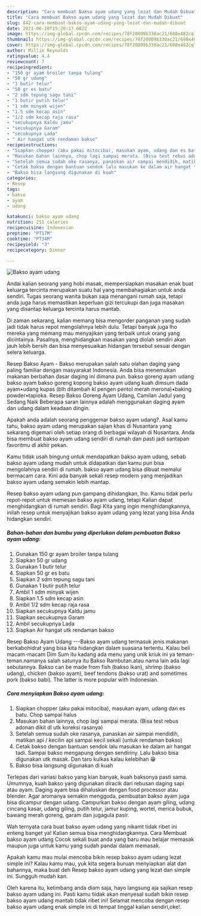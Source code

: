 ```yaml
---
description: "Cara membuat Bakso ayam udang yang lezat dan Mudah Dibuat"
title: "Cara membuat Bakso ayam udang yang lezat dan Mudah Dibuat"
slug: 842-cara-membuat-bakso-ayam-udang-yang-lezat-dan-mudah-dibuat
date: 2021-06-20T15:20:17.682Z
image: https://img-global.cpcdn.com/recipes/78f20809b330ac21/680x482cq70/bakso-ayam-udang-foto-resep-utama.jpg
thumbnail: https://img-global.cpcdn.com/recipes/78f20809b330ac21/680x482cq70/bakso-ayam-udang-foto-resep-utama.jpg
cover: https://img-global.cpcdn.com/recipes/78f20809b330ac21/680x482cq70/bakso-ayam-udang-foto-resep-utama.jpg
author: Millie Reynolds
ratingvalue: 4.4
reviewcount: 7
recipeingredient:
- "150 gr ayam broiler tanpa tulang"
- "50 gr udang"
- "1 butir telur"
- "50 gr es batu"
- "2 sdm tepung sagu tani"
- "1 butir putih telur"
- "1 sdm minyak wijen"
- "1.5 sdm kecap asin"
- "1/2 sdm kecap raja rasa"
- "secukupnya Kaldu jamu"
- "secukupnya Garam"
- "secukupnya Lada"
- " Air hangat utk rendaman bakso"
recipeinstructions:
- "Siapkan chopper (aku pakai mitociba), masukan ayam, udang dan es batu. Chop sampai halus"
- "Masukan bahan lainnya, chop lagi sampai merata. (Bisa test rebus adonan dikit dl utk koreksi rasanya)"
- "Setelah semua sudah oke rasanya, panaskan air sampai mendidih, matikan api / kecilin api sampai kecil sekali (untuk rendaman bakso)"
- "Cetak bakso dengan bantuan sendok lalu masukan ke dalam air hangat tadi. Sampai bakso mengapung dengan sendiriny. Lalu bakso bisa digunakan utk masak. Dan taro kulkas kalau kelebihan 😁"
- "Bakso bisa langsung digunakan di kuah"
categories:
- Resep
tags:
- bakso
- ayam
- udang

katakunci: bakso ayam udang 
nutrition: 251 calories
recipecuisine: Indonesian
preptime: "PT17M"
cooktime: "PT34M"
recipeyield: "3"
recipecategory: Dinner

---
```



![Bakso ayam udang](https://img-global.cpcdn.com/recipes/78f20809b330ac21/680x482cq70/bakso-ayam-udang-foto-resep-utama.jpg)

Andai kalian seorang yang hobi masak, mempersiapkan masakan enak buat keluarga tercinta merupakan suatu hal yang membahagiakan untuk anda sendiri. Tugas seorang  wanita bukan saja menangani rumah saja, tetapi anda juga harus memastikan keperluan gizi tercukupi dan juga masakan yang disantap keluarga tercinta harus mantab.

Di zaman  sekarang, kalian memang bisa mengorder panganan yang sudah jadi tidak harus repot mengolahnya lebih dulu. Tetapi banyak juga lho mereka yang memang mau menyajikan yang terbaik untuk orang yang dicintainya. Pasalnya, menghidangkan masakan yang diolah sendiri akan jauh lebih bersih dan bisa menyesuaikan hidangan tersebut sesuai dengan selera keluarga. 

Resep Bakso Ayam - Bakso merupakan salah satu olahan daging yang paling familiar dengan masyarakat Indonesia. Anda bisa menemukan makanan berbahan dasar daging ini dimana pun. bakso goreng ayam udang bakso ayam bakso goreng kopong bakso ayam udang kuah dimsum dada ayam•udang kupas (blh ditambah kl pengen pentol merah merona)•baking powder•tapioka. Resep Bakso Goreng Ayam Udang, Camilan Jadul yang Sedang Naik Beberapa saran lainnya adalah menggunakan daging ayam dan udang dalam keadaan dingin.

Apakah anda adalah seorang penggemar bakso ayam udang?. Asal kamu tahu, bakso ayam udang merupakan sajian khas di Nusantara yang sekarang digemari oleh setiap orang di berbagai wilayah di Nusantara. Anda bisa membuat bakso ayam udang sendiri di rumah dan pasti jadi santapan favoritmu di akhir pekan.

Kamu tidak usah bingung untuk mendapatkan bakso ayam udang, sebab bakso ayam udang mudah untuk didapatkan dan kamu pun bisa mengolahnya sendiri di rumah. bakso ayam udang bisa dibuat memalui bermacam cara. Kini ada banyak sekali resep modern yang menjadikan bakso ayam udang semakin lebih mantap.

Resep bakso ayam udang pun gampang dihidangkan, lho. Kamu tidak perlu repot-repot untuk memesan bakso ayam udang, tetapi Kalian dapat menghidangkan di rumah sendiri. Bagi Kita yang ingin menghidangkannya, inilah resep untuk menyajikan bakso ayam udang yang lezat yang bisa Anda hidangkan sendiri.

<!--inarticleads1-->

##### Bahan-bahan dan bumbu yang diperlukan dalam pembuatan Bakso ayam udang:

1. Gunakan 150 gr ayam broiler tanpa tulang
1. Siapkan 50 gr udang
1. Gunakan 1 butir telur
1. Siapkan 50 gr es batu
1. Siapkan 2 sdm tepung sagu tani
1. Gunakan 1 butir putih telur
1. Ambil 1 sdm minyak wijen
1. Siapkan 1.5 sdm kecap asin
1. Ambil 1/2 sdm kecap raja rasa
1. Siapkan secukupnya Kaldu jamu
1. Siapkan secukupnya Garam
1. Ambil secukupnya Lada
1. Siapkan  Air hangat utk rendaman bakso


Resep Bakso Ayam Udang ---Bakso ayam udang termasuk jenis makanan berkabohidrat yang bisa kita hidangkan dalam suasana tertentu. Kalau beli macam-macam Dim Sum itu kadang ada menu yang unik kriuk ini ya teman-teman.namanya salah satunya itu Bakso Rambutan.atau nama lain ada lagi sebutannya. Bakso can be made from fish (bakso ikan), shrimp (bakso udang), chicken (bakso ayam), beef tendons (bakso urat) and sometimes pork (bakso babi). The latter is more popular with Indonesian. 

<!--inarticleads2-->

##### Cara menyiapkan Bakso ayam udang:

1. Siapkan chopper (aku pakai mitociba), masukan ayam, udang dan es batu. Chop sampai halus
1. Masukan bahan lainnya, chop lagi sampai merata. (Bisa test rebus adonan dikit dl utk koreksi rasanya)
1. Setelah semua sudah oke rasanya, panaskan air sampai mendidih, matikan api / kecilin api sampai kecil sekali (untuk rendaman bakso)
1. Cetak bakso dengan bantuan sendok lalu masukan ke dalam air hangat tadi. Sampai bakso mengapung dengan sendiriny. Lalu bakso bisa digunakan utk masak. Dan taro kulkas kalau kelebihan 😁
1. Bakso bisa langsung digunakan di kuah


Terlepas dari variasi bakso yang kian banyak, kuah baksonya pasti sama. Umumnya, kuah bakso yang digunakan diracik dari rebusan daging sapi atau ayam. Daging ayam bisa dihaluskan dengan food processor atau blender. Agar aromanya semakin menggoda, pembuatan bakso ayam juga bisa dicampur dengan udang. Campurkan bakso dengan ayam giling, udang cincang kasar, udang giling, putih telur, jamur kuping, wortel, merica bubuk, bawang merah goreng, garam dan jugagula pasir. 

Wah ternyata cara buat bakso ayam udang yang nikamt tidak ribet ini enteng banget ya! Kalian semua bisa menghidangkannya. Cara Membuat bakso ayam udang Cocok sekali buat anda yang baru mau belajar memasak maupun juga untuk kamu yang sudah pandai dalam memasak.

Apakah kamu mau mulai mencoba bikin resep bakso ayam udang lezat simple ini? Kalau kamu mau, yuk kita segera buruan menyiapkan alat dan bahannya, maka buat deh Resep bakso ayam udang yang lezat dan simple ini. Sungguh mudah kan. 

Oleh karena itu, ketimbang anda diam saja, hayo langsung aja sajikan resep bakso ayam udang ini. Pasti kamu tiidak akan menyesal sudah bikin resep bakso ayam udang mantab tidak ribet ini! Selamat mencoba dengan resep bakso ayam udang enak simple ini di tempat tinggal kalian sendiri,oke!.

